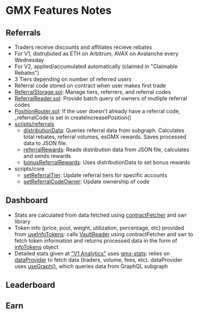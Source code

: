 # GMX Features Notes
## Referrals
- Traders receive discounts and affiliates recieve rebates
- For V1, distrubuted as ETH on Arbitrum, AVAX on Avalanche every Wednesday
- For V2, applied/accumulated automatically (claimed in "Claimable Rebates")
- 3 Tiers depending on number of referred users
- Referral code stored on contract when user makes first trade
- [ReferralStorage.sol](https://github.com/gmx-io/gmx-contracts/blob/master/contracts/referrals/ReferralStorage.sol): Manage tiers, referrers, and referral codes
- [ReferralReader.sol](https://github.com/gmx-io/gmx-contracts/blob/master/contracts/referrals/ReferralReader.sol): Provide batch query of owners of mutliple referral codes
- [PositionRouter.sol](https://github.com/gmx-io/gmx-contracts/blob/master/contracts/core/PositionRouter.sol): If the user doesn't already have a referral code, _referralCode is set in createIncreasePosition()
- [scripts/referrals](https://github.com/gmx-io/gmx-contracts/tree/master/scripts/referrals)
  - [distributionData](https://github.com/gmx-io/gmx-contracts/blob/master/scripts/referrals/distributionData.js): Queries referral data from subgraph. Calculates total rebates, referral volumes, esGMX rewards. Saves processed data to JSON file.
  - [referralRewards](https://github.com/gmx-io/gmx-contracts/blob/master/scripts/referrals/referralRewards.js): Reads distribution data from JSON file, calculates and sends rewards
  - [bonusReferralRewards](https://github.com/gmx-io/gmx-contracts/blob/master/scripts/referrals/bonusReferralRewards.js): Uses distributionData to set bonus rewards
- scripts/core
  - [setReferralTier](https://github.com/gmx-io/gmx-contracts/blob/master/scripts/core/setReferralTier.js): Update referral tiers for specific accounts
  - [setReferralCodeOwner](https://github.com/gmx-io/gmx-contracts/blob/master/scripts/core/setReferralCodeOwner.js): Update ownership of code

## Dashboard
 - Stats are calculated from data fetched using [contractFetcher](https://github.com/gmx-io/gmx-interface/blob/master/src/lib/contracts/contractFetcher.ts) and swr library
 - Token info (price, pool, weight, utilization, percentage, etc) provided from [useInfoTokens](https://github.com/gmx-io/gmx-interface/blob/master/src/domain/tokens/useInfoTokens.ts): calls [VaultReader](https://github.com/gmx-io/gmx-interface/blob/master/src/abis/VaultReader.json) using contractFetcher and swr to fetch token information and returns processed data in the form of [infoTokens](https://github.com/gmx-io/gmx-interface/blob/847d762745506e041058624f082f7d82313eb08d/src/domain/tokens/types.ts#L77) object
 - Detailed stats given at ["V1 Analytics"](https://stats.gmx.io/arbitrum) uses [gmx-stats](https://github.com/gmx-io/gmx-stats): relies on [dataProvider](https://github.com/gmx-io/gmx-stats/blob/master/src/dataProvider.js) to fetch data (traders, volume, fees, etc). dataProvider uses [useGraph()](https://github.com/gmx-io/gmx-stats/blob/5e6db5569ad06753cd8027f2b0e38ffe7b7f3695/src/dataProvider.js#L283), which queries data from GraphQL subgraph

## Leaderboard

## Earn
